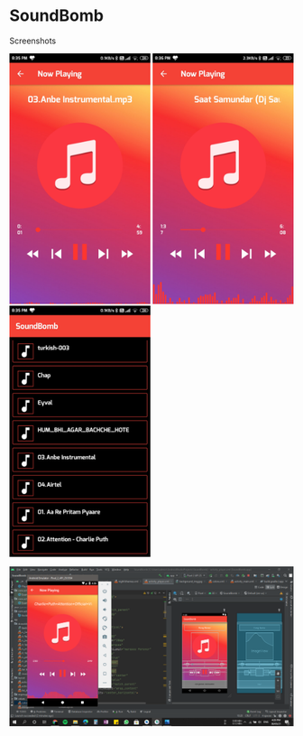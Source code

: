 # SoundBomb

Screenshots

<img src="Images/Screenshot_2021-05-30-20-35-19-556_com.activity.soundbomb.jpg" width="250"> <img src="Images/Screenshot_2021-05-30-20-36-18-485_com.activity.soundbomb.jpg" width="250"> <img src="Images/Screenshot_2021-05-30-20-35-04-601_com.activity.soundbomb.jpg" width="250">

<img src="Images/Screenshot (268).png" width="900">


